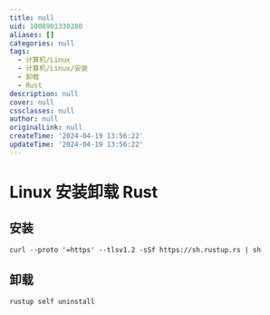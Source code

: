 ```yaml
---
title: null
uid: 1008901330280
aliases: []
categories: null
tags:
  - 计算机/Linux
  - 计算机/Linux/安装
  - 卸载
  - Rust
description: null
cover: null
cssclasses: null
author: null
originalLink: null
createTime: '2024-04-19 13:56:22'
updateTime: '2024-04-19 13:56:22'
---
```


# Linux 安装卸载 Rust

## 安装

```shell
curl --proto '=https' --tlsv1.2 -sSf https://sh.rustup.rs | sh
```

## 卸载

```shell
rustup self uninstall
```
